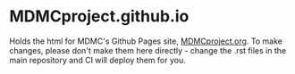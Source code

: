 # MDMCproject.github.io
Holds the html for MDMC's Github Pages site, [MDMCproject.org](MDMCproject.org). To make changes, please don't make them here directly - change the .rst files in the main repository and CI will deploy them for you.
